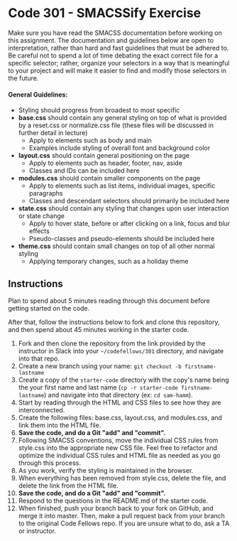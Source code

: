 # Code 301 - SMACSSify Exercise

Make sure you have read the SMACSS documentation before working on this assignment. The documentation and guidelines below are open to interpretation, rather than hard and fast guidelines that must be adhered to. Be careful not to spend a lot of time debating the exact correct file for a specific selector; rather, organize your selectors in a way that is meaningful to your project and will make it easier to find and modify those selectors in the future.

#### General Guidelines:
- Styling should progress from broadest to most specific
- **base.css** should contain any general styling on top of what is provided by a reset.css or normalize.css file (these files will be discussed in further detail in lecture)
  - Apply to elements such as body and main
  - Examples include styling of overall font and background color
- **layout.css** should contain general positioning on the page
  - Apply to elements such as header, footer, nav, aside
  - Classes and IDs can be included here
- **modules.css** should contain smaller components on the page
  - Apply to elements such as list items, individual images, specific paragraphs
  - Classes and descendant selectors should primarily be included here
- **state.css** should contain any styling that changes upon user interaction or state change
  - Apply to hover state, before or after clicking on a link, focus and blur effects
  - Pseudo-classes and pseudo-elements should be included here
- **theme.css** should contain small changes on top of all other normal styling
  - Applying temporary changes, such as a holiday theme

## Instructions

Plan to spend about 5 minutes reading through this document before getting started on the code.

After that, follow the instructions below to fork and clone this repository, and then spend about 45 minutes working in the starter code.

1. Fork and then clone the repository from the link provided by the instructor in Slack into your `~/codefellows/301` directory, and navigate into that repo.
2. Create a new branch using your name: `git checkout -b firstname-lastname`
3. Create a copy of the `starter-code` directory with the copy's name being the your first name and last name (`cp -r starter-code firstname-lastname`) and navigate into that directory (ex: `cd sam-hamm`).
4. Start by reading through the HTML and CSS files to see how they are interconnected.
5. Create the following files: base.css, layout.css, and modules.css, and link them into the HTML file.
6. **Save the code, and do a Git "add" and "commit".**
7. Following SMACSS conventions, move the individual CSS rules from style.css into the appropriate new CSS file. Feel free to refactor and optimize the individual CSS rules and HTML file as needed as you go through this process.
8. As you work, verify the styling is maintained in the browser.
9. When everything has been removed from style.css, delete the file, and delete the link from the HTML file.
10. **Save the code, and do a Git "add" and "commit".**
11. Respond to the questions in the README.md of the starter code.
12. When finished, push your branch back to your fork on GitHub, and merge it into master. Then, make a pull request back from your branch to the original Code Fellows repo. If you are unsure what to do, ask a TA or instructor.
